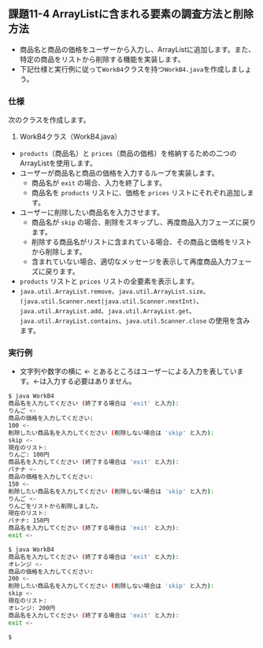 ## 課題11-4 ArrayListに含まれる要素の調査方法と削除方法
- 商品名と商品の価格をユーザーから入力し、ArrayListに追加します。また、特定の商品をリストから削除する機能を実装します。
- 下記仕様と実行例に従って`WorkB4`クラスを持つ`WorkB4.java`を作成しましょう。

### 仕様

次のクラスを作成します。

1. WorkB4クラス（WorkB4.java）

- `products`（商品名）と `prices`（商品の価格）を格納するための二つのArrayListを使用します。
- ユーザーが商品名と商品の価格を入力するループを実装します。
  - 商品名が `exit` の場合、入力を終了します。
  - 商品名を `products` リストに、価格を `prices` リストにそれぞれ追加します。
- ユーザーに削除したい商品名を入力させます。
  - 商品名が `skip` の場合、削除をスキップし、再度商品入力フェーズに戻ります。
  - 削除する商品名がリストに含まれている場合、その商品と価格をリストから削除します。
  - 含まれていない場合、適切なメッセージを表示して再度商品入力フェーズに戻ります。
- `products` リストと `prices` リストの全要素を表示します。
- `java.util.ArrayList.remove`、`java.util.ArrayList.size`、`(java.util.Scanner.next|java.util.Scanner.nextInt)`、`java.util.ArrayList.add`、`java.util.ArrayList.get`、`java.util.ArrayList.contains`、`java.util.Scanner.close` の使用を含みます。

### 実行例

- 文字列や数字の横に <- とあるところはユーザーによる入力を表しています。<-は入力する必要はありません。

```sh
$ java WorkB4
商品名を入力してください (終了する場合は 'exit' と入力): 
りんご <-
商品の価格を入力してください: 
100 <-
削除したい商品名を入力してください (削除しない場合は 'skip' と入力): 
skip <-
現在のリスト:
りんご: 100円
商品名を入力してください (終了する場合は 'exit' と入力): 
バナナ <-
商品の価格を入力してください: 
150 <-
削除したい商品名を入力してください (削除しない場合は 'skip' と入力): 
りんご <-
りんごをリストから削除しました。
現在のリスト:
バナナ: 150円
商品名を入力してください (終了する場合は 'exit' と入力): 
exit <-

$ java WorkB4
商品名を入力してください (終了する場合は 'exit' と入力): 
オレンジ <-
商品の価格を入力してください: 
200 <-
削除したい商品名を入力してください (削除しない場合は 'skip' と入力): 
skip <-
現在のリスト:
オレンジ: 200円
商品名を入力してください (終了する場合は 'exit' と入力): 
exit <-

$
```